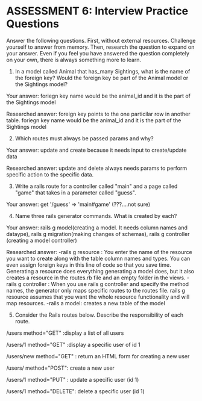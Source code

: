 # ASSESSMENT 6: Interview Practice Questions
Answer the following questions. First, without external resources. Challenge yourself to answer from memory. Then, research the question to expand on your answer. Even if you feel you have answered the question completely on your own, there is always something more to learn.

1. In a model called Animal that has_many Sightings, what is the name of the foreign key? Would the foreign key be part of the Animal model or the Sightings model?

  Your answer: foriegn key name would be the animal_id and it is the part of the Sightings model 

  Researched answer: foreign key points to the one particilar row in another table. foriegn key name would be the animal_id and it is the part of the Sightings model 



2. Which routes must always be passed params and why?

  Your answer: update and create because it needs input to create/update data

  Researched answer: update and delete always needs params to perform specific action to the specific data.



3. Write a rails route for a controller called "main" and a page called "game" that takes in a parameter called "guess".

  Your answer: get '/guess' => 'main#game' (???....not sure)



4. Name three rails generator commands. What is created by each?

  Your answer: rails g model(creating a model. It needs column names and dataype), rails g migration(making changes of schemas), rails g controller (creating a model controller)


  Researched answer: 
  -rails g resource : You enter the name of the resource you want to create along with the table column names and types. You can even assign foreign keys in this line of code so that you save time. Generating a resource does everything generating a model does, but it also creates a resource in the routes.rb file and an empty folder in the views.
  -rails g controller : When you use rails g controller and specify the method names, the generator only maps specific routes to the routes file. rails g resource assumes that you want the whole resource functionality and will map resources.
  -rails a model: creates a new table of the model 

  





5. Consider the Rails routes below. Describe the responsibility of each route.

/users        method="GET" :display a list of all users

/users/1      method="GET" :display a specific user of id 1

/users/new    method="GET" : return an HTML form for creating a new user

/users/       method="POST": create a new user

/users/1      method="PUT" : update a specific user (id 1)

/users/1      method="DELETE": delete a specific user (id 1)
